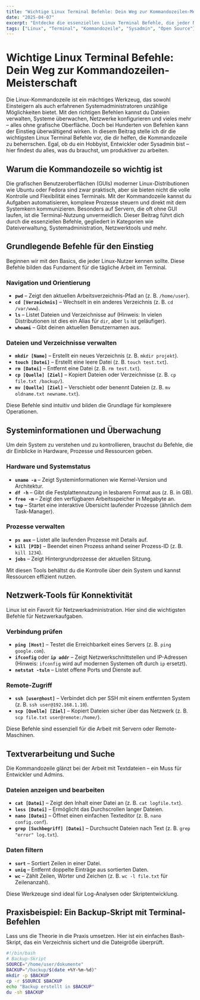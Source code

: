 ```yaml
---
title: "Wichtige Linux Terminal Befehle: Dein Weg zur Kommandozeilen-Meisterschaft"
date: "2025-04-07"
excerpt: "Entdecke die essenziellen Linux Terminal Befehle, die jeder Nutzer kennen sollte, und meistere die Kommandozeile effizient."
tags: ["Linux", "Terminal", "Kommandozeile", "Sysadmin", "Open Source"]
---
```


# Wichtige Linux Terminal Befehle: Dein Weg zur Kommandozeilen-Meisterschaft

Die Linux-Kommandozeile ist ein mächtiges Werkzeug, das sowohl Einsteigern als auch erfahrenen Systemadministratoren unzählige Möglichkeiten bietet. Mit den richtigen Befehlen kannst du Dateien verwalten, Systeme überwachen, Netzwerke konfigurieren und vieles mehr – alles ohne grafische Oberfläche. Doch bei Hunderten von Befehlen kann der Einstieg überwältigend wirken. In diesem Beitrag stelle ich dir die wichtigsten Linux Terminal Befehle vor, die dir helfen, die Kommandozeile zu beherrschen. Egal, ob du ein Hobbyist, Entwickler oder Sysadmin bist – hier findest du alles, was du brauchst, um produktiver zu arbeiten.

## Warum die Kommandozeile so wichtig ist

Die grafischen Benutzeroberflächen (GUIs) moderner Linux-Distributionen wie Ubuntu oder Fedora sind zwar praktisch, aber sie bieten nicht die volle Kontrolle und Flexibilität eines Terminals. Mit der Kommandozeile kannst du Aufgaben automatisieren, komplexe Prozesse steuern und direkt mit dem Systemkern kommunizieren. Besonders auf Servern, die oft ohne GUI laufen, ist die Terminal-Nutzung unvermeidlich. Dieser Beitrag führt dich durch die essenziellen Befehle, gegliedert in Kategorien wie Dateiverwaltung, Systemadministration, Netzwerktools und mehr.

## Grundlegende Befehle für den Einstieg

Beginnen wir mit den Basics, die jeder Linux-Nutzer kennen sollte. Diese Befehle bilden das Fundament für die tägliche Arbeit im Terminal.

### Navigation und Orientierung
- **`pwd`** – Zeigt den aktuellen Arbeitsverzeichnis-Pfad an (z. B. `/home/user`).
- **`cd [Verzeichnis]`** – Wechselt in ein anderes Verzeichnis (z. B. `cd /var/www`).
- **`ls`** – Listet Dateien und Verzeichnisse auf (Hinweis: In vielen Distributionen ist dies ein Alias für `dir`, aber `ls` ist geläufiger).
- **`whoami`** – Gibt deinen aktuellen Benutzernamen aus.

### Dateien und Verzeichnisse verwalten
- **`mkdir [Name]`** – Erstellt ein neues Verzeichnis (z. B. `mkdir projekt`).
- **`touch [Datei]`** – Erstellt eine leere Datei (z. B. `touch test.txt`).
- **`rm [Datei]`** – Entfernt eine Datei (z. B. `rm test.txt`).
- **`cp [Quelle] [Ziel]`** – Kopiert Dateien oder Verzeichnisse (z. B. `cp file.txt /backup/`).
- **`mv [Quelle] [Ziel]`** – Verschiebt oder benennt Dateien (z. B. `mv oldname.txt newname.txt`).

Diese Befehle sind intuitiv und bilden die Grundlage für komplexere Operationen.

## Systeminformationen und Überwachung

Um dein System zu verstehen und zu kontrollieren, brauchst du Befehle, die dir Einblicke in Hardware, Prozesse und Ressourcen geben.

### Hardware und Systemstatus
- **`uname -a`** – Zeigt Systeminformationen wie Kernel-Version und Architektur.
- **`df -h`** – Gibt die Festplattennutzung in lesbarem Format aus (z. B. in GB).
- **`free -m`** – Zeigt den verfügbaren Arbeitsspeicher in Megabyte an.
- **`top`** – Startet eine interaktive Übersicht laufender Prozesse (ähnlich dem Task-Manager).

### Prozesse verwalten
- **`ps aux`** – Listet alle laufenden Prozesse mit Details auf.
- **`kill [PID]`** – Beendet einen Prozess anhand seiner Prozess-ID (z. B. `kill 1234`).
- **`jobs`** – Zeigt Hintergrundprozesse der aktuellen Sitzung.

Mit diesen Tools behältst du die Kontrolle über dein System und kannst Ressourcen effizient nutzen.

## Netzwerk-Tools für Konnektivität

Linux ist ein Favorit für Netzwerkadministration. Hier sind die wichtigsten Befehle für Netzwerkaufgaben.

### Verbindung prüfen
- **`ping [Host]`** – Testet die Erreichbarkeit eines Servers (z. B. `ping google.com`).
- **`ifconfig`** oder **`ip addr`** – Zeigt Netzwerkschnittstellen und IP-Adressen (Hinweis: `ifconfig` wird auf modernen Systemen oft durch `ip` ersetzt).
- **`netstat -tuln`** – Listet offene Ports und Dienste auf.

### Remote-Zugriff
- **`ssh [user@host]`** – Verbindet dich per SSH mit einem entfernten System (z. B. `ssh user@192.168.1.10`).
- **`scp [Quelle] [Ziel]`** – Kopiert Dateien sicher über das Netzwerk (z. B. `scp file.txt user@remote:/home/`).

Diese Befehle sind essenziell für die Arbeit mit Servern oder Remote-Maschinen.

## Textverarbeitung und Suche

Die Kommandozeile glänzt bei der Arbeit mit Textdateien – ein Muss für Entwickler und Admins.

### Dateien anzeigen und bearbeiten
- **`cat [Datei]`** – Zeigt den Inhalt einer Datei an (z. B. `cat logfile.txt`).
- **`less [Datei]`** – Ermöglicht das Durchscrollen langer Dateien.
- **`nano [Datei]`** – Öffnet einen einfachen Texteditor (z. B. `nano config.conf`).
- **`grep [Suchbegriff] [Datei]`** – Durchsucht Dateien nach Text (z. B. `grep "error" log.txt`).

### Daten filtern
- **`sort`** – Sortiert Zeilen in einer Datei.
- **`uniq`** – Entfernt doppelte Einträge aus sortierten Daten.
- **`wc`** – Zählt Zeilen, Wörter und Zeichen (z. B. `wc -l file.txt` für Zeilenanzahl).

Diese Werkzeuge sind ideal für Log-Analysen oder Skriptentwicklung.

## Praxisbeispiel: Ein Backup-Skript mit Terminal-Befehlen

Lass uns die Theorie in die Praxis umsetzen. Hier ist ein einfaches Bash-Skript, das ein Verzeichnis sichert und die Dateigröße überprüft.

```bash
#!/bin/bash
# Backup-Skript
SOURCE="/home/user/dokumente"
BACKUP="/backup/$(date +%Y-%m-%d)"
mkdir -p $BACKUP
cp -r $SOURCE $BACKUP
echo "Backup erstellt in $BACKUP"
du -sh $BACKUP